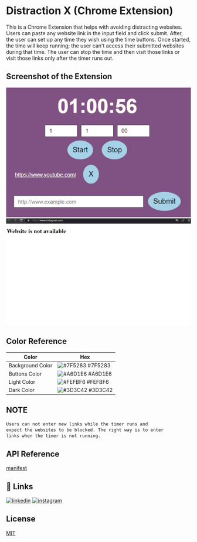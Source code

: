 
# Distraction X (Chrome Extension)

This is a Chrome Extension that helps with avoiding distracting websites. Users can paste any website link in the input field and click submit. After, the user can set up any time they wish using the time buttons. Once started, the time will keep running; the user can't access their submitted websites during that time. The user can stop the time and then visit those links or visit those links only after the timer runs out.



## Screenshot of the Extension

![Extension](https://github.com/iammathavan/Distraction-X/blob/main/Screenshot%20.png)
![Extension blocking Instagram](https://github.com/iammathavan/Distraction-X/blob/main/Screenshot%202.png)

## Color Reference

| Color             | Hex                                                                |
| ----------------- | ------------------------------------------------------------------ |
| Background Color | ![#7F5283](https://via.placeholder.com/15/7F5283/7F5283.png) #7F5283 |
| Buttons Color | ![#A6D1E6](https://via.placeholder.com/15/A6D1E6/A6D1E6.png) #A6D1E6 |
| Light Color | ![#FEFBF6](https://via.placeholder.com/15/FEFBF6/FEFBF6.png) #FEFBF6 |
| Dark Color | ![#3D3C42](https://via.placeholder.com/15/3D3C42/3D3C42.png) #3D3C42 |


## NOTE

```
Users can not enter new links while the timer runs and
expect the websites to be blocked. The right way is to enter
links when the timer is not running.
```
## API Reference

[manifest](https://developer.chrome.com/docs/extensions/mv3/intro/)



## 🔗 Links
[![linkedin](https://img.shields.io/badge/linkedin-0A66C2?style=for-the-badge&logo=linkedin&logoColor=white)](https://www.linkedin.com/in/mathavanp/)
[![instagram](https://img.shields.io/badge/Instagram-E4405F?style=for-the-badge&logo=instagram&logoColor=white)](https://www.instagram.com/iammathavan/)
## License

[MIT](https://github.com/iammathavan/Distraction-X/blob/main/LICENSE)

